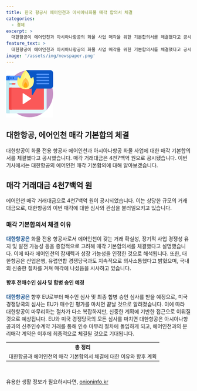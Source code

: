 ```yaml
---
title: 한국 항공사 에어인천과 아시아나화물 매각 합의서 체결
categories:
  - 경제
excerpt: >
  대한항공이 에어인천과 아시아나항공의 화물 사업 매각을 위한 기본합의서를 체결했다고 공시했습니다. 매각액은 4천7백억 원으로 밝혀졌으며, 에어인천의 거래 확실성과 장기적 사업 경쟁성을 고려한 결과라고 설명했습니다. 또한 산업은행과 유럽연합 경쟁당국과의 계속적인 의사소통을 강조했습니다. 대한항공은 향후 EU와 미국 경쟁당국의 심사를 받을 예정이며, 아시아나항공과의 신주인수계약은 이후에 체결될 것으로 전망됩니다.
feature_text: >
  대한항공이 에어인천과 아시아나항공의 화물 사업 매각을 위한 기본합의서를 체결했다고 공시했습니다. 매각액은 4천7백억 원으로 밝혀졌으며, 에어인천의 거래 확실성과 장기적 사업 경쟁성을 고려한 결과라고 설명했습니다. 또한 산업은행과 유럽연합 경쟁당국과의 계속적인 의사소통을 강조했습니다. 대한항공은 향후 EU와 미국 경쟁당국의 심사를 받을 예정이며, 아시아나항공과의 신주인수계약은 이후에 체결될 것으로 전망됩니다.
image: '/assets/img/newspaper.png'
---
```


<p><img src="/assets/img/news.png" alt="rentncar 속보" /></p>

<h2>대한항공, 에어인천 매각 기본합의 체결</h2>

<p data-ke-size="size16">대한항공이 화물 전용 항공사 에어인천과 아시아나항공 화물 사업에 대한 매각 기본합의서를 체결했다고 공시했습니다. 매각 거래대금은 4천7백억 원으로 공시됐습니다. 이번 기사에서는 대한항공의 에어인천 매각 기본합의에 대해 알아보겠습니다.</p>

<h2>매각 거래대금 4천7백억 원</h2>

<p>에어인천 매각 거래대금으로 4천7백억 원이 공시되었습니다. 이는 상당한 규모의 거래대금으로, 대한항공의 이번 매각에 대한 심사와 관심을 불러일으키고 있습니다.</p>

<h3>매각 기본합의서 체결 이유</h3>

<p><b><span style="color: #1a5490;">대한항공은</span></b> 화물 전용 항공사로서 에어인천이 갖는 거래 확실성, 장기적 사업 경쟁성 유지 및 발전 가능성 등을 종합적으로 고려해 매각 기본합의서를 체결했다고 설명했습니다. 이에 따라 에어인천의 잠재력과 성장 가능성을 인정한 것으로 해석됩니다. 또한, 대한항공은 산업은행, 유럽연합 경쟁당국과도 지속적으로 의사소통했다고 밝혔으며, 국내외 신중한 절차를 거쳐 매각에 나섰음을 시사하고 있습니다.</p>

<h4>향후 전매수인 심사 및 합병 승인 예정</h4>

<p><b><span style="color: #1a5490;">대한항공은</span></b> 향후 EU로부터 매수인 심사 및 최종 합병 승인 심사를 받을 예정으로, 미국 경쟁당국의 심사는 EU가 매수인 평가를 마치면 끝날 것으로 알려졌습니다. 이에 따라 대한항공이 마무리하는 절차가 다소 복잡하지만, 신중한 계획에 기반한 접근으로 이뤄질 것으로 예상됩니다. EU와 미국 경쟁당국의 모든 심사를 마치면 대한항공은 아시아나항공과의 신주인수계약 거래를 통해 인수 마무리 절차에 돌입하게 되고, 에어인천과의 분리매각 계약은 이후에 최종적으로 체결될 것으로 기대됩니다.</p>

<table>
  <tr>
    <td style="text-align: center; height: 17px;"><b>총 정리</b></td>
  </tr>
  <tr>
    <td>대한항공과 에어인천의 매각 기본합의서 체결에 대한 이유와 향후 계획</td>
  </tr>
</table>

<p data-ke-size="size16">&nbsp;</p>
유용한 생활 정보가 필요하시다면, <a href="https://onioninfo.kr" rel="dofollow">onioninfo.kr</a>


